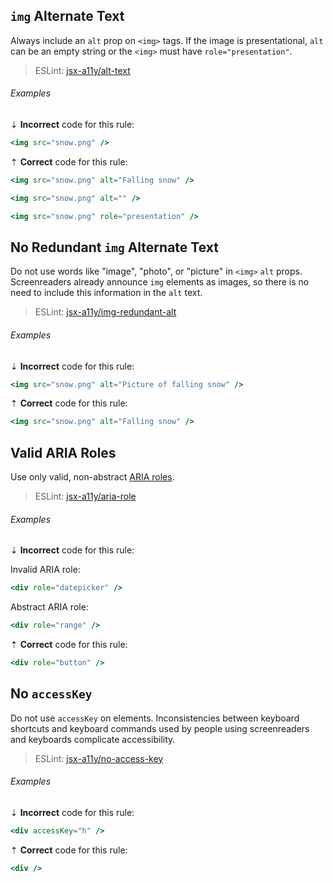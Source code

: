 ## `img` Alternate Text

Always include an `alt` prop on `<img>` tags. If the image is presentational, `alt` can be an empty string or the `<img>` must have `role="presentation"`.

> ESLint: [jsx-a11y/alt-text][eslint-jsx-a11y/alt-text]

###### Examples

⇣ **Incorrect** code for this rule:

```jsx
<img src="snow.png" />
```

⇡ **Correct** code for this rule:

```jsx
<img src="snow.png" alt="Falling snow" />
```

```jsx
<img src="snow.png" alt="" />
```

```jsx
<img src="snow.png" role="presentation" />
```

## No Redundant `img` Alternate Text

Do not use words like "image", "photo", or "picture" in `<img>` `alt` props. Screenreaders already announce `img` elements as images, so there is no need to include this information in the `alt` text.

> ESLint: [jsx-a11y/img-redundant-alt][eslint-jsx-a11y/img-redundant-alt]

###### Examples

⇣ **Incorrect** code for this rule:

```jsx
<img src="snow.png" alt="Picture of falling snow" />
```

⇡ **Correct** code for this rule:

```jsx
<img src="snow.png" alt="Falling snow" />
```

## Valid ARIA Roles

Use only valid, non-abstract [ARIA roles][ref-w3-aria_roles].

> ESLint: [jsx-a11y/aria-role][eslint-jsx-a11y/aria-role]

###### Examples

⇣ **Incorrect** code for this rule:

Invalid ARIA role:

```jsx
<div role="datepicker" />
```

Abstract ARIA role:

```jsx
<div role="range" />
```

⇡ **Correct** code for this rule:

```jsx
<div role="button" />
```

## No `accessKey`

Do not use `accessKey` on elements. Inconsistencies between keyboard shortcuts and keyboard commands used by people using screenreaders and keyboards complicate accessibility.

> ESLint: [jsx-a11y/no-access-key][eslint-jsx-a11y/no-access-key]

###### Examples

⇣ **Incorrect** code for this rule:

```jsx
<div accessKey="h" />
```

⇡ **Correct** code for this rule:

```jsx
<div />
```

[eslint-jsx-a11y/no-access-key]: https://github.com/evcohen/eslint-plugin-jsx-a11y/blob/master/docs/rules/no-access-key.md
[eslint-jsx-a11y/aria-role]: https://github.com/evcohen/eslint-plugin-jsx-a11y/blob/master/docs/rules/aria-role.md
[eslint-jsx-a11y/alt-text]: https://github.com/evcohen/eslint-plugin-jsx-a11y/blob/master/docs/rules/alt-text.md
[eslint-jsx-a11y/img-redundant-alt]: https://github.com/evcohen/eslint-plugin-jsx-a11y/blob/master/docs/rules/img-redundant-alt.md
[ref-w3-aria_roles]: https://www.w3.org/TR/wai-aria/roles#role_definition
